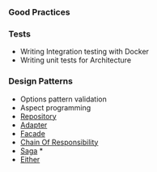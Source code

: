### Good Practices

### Tests
- Writing Integration testing with Docker
- Writing unit tests for Architecture

### Design Patterns
- Options pattern validation
- Aspect programming
- [Repository](RepositoryPattern.md)
- [Adapter](AdapterPattern.md)
- [Facade](FacadePattern.md)
- [Chain Of Responsibility](ChainOfResponsibilityPattern.md)
- [Saga](SagaPattern.md) *
- [Either](/Pattern.Functional.Programming/README.md)